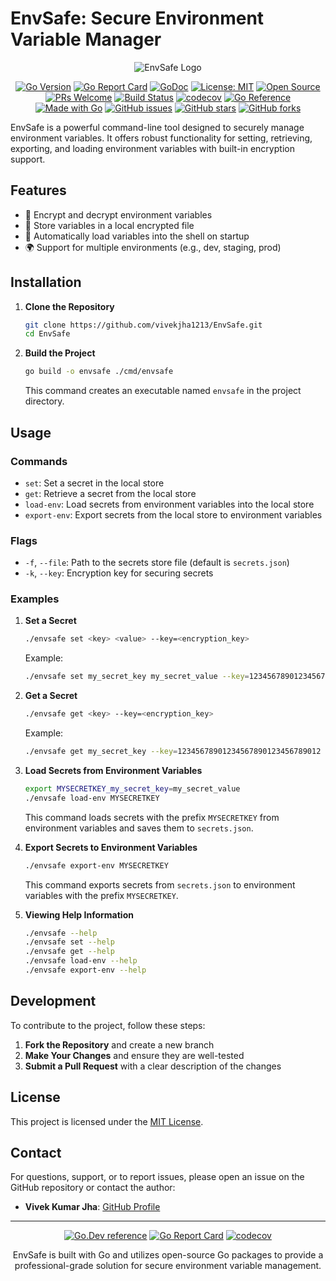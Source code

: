 # EnvSafe: Secure Environment Variable Manager

<div align="center">

![EnvSafe Logo](https://via.placeholder.com/150x150.png?text=EnvSafe)

[![Go Version](https://img.shields.io/github/go-mod/go-version/vivekjha1213/EnvSafe)](https://github.com/vivekjha1213/EnvSafe/blob/main/go.mod)
[![Go Report Card](https://goreportcard.com/badge/github.com/vivekjha1213/EnvSafe)](https://goreportcard.com/report/github.com/vivekjha1213/EnvSafe)
[![GoDoc](https://godoc.org/github.com/vivekjha1213/EnvSafe?status.svg)](https://godoc.org/github.com/vivekjha1213/EnvSafe)
[![License: MIT](https://img.shields.io/badge/License-MIT-yellow.svg)](https://opensource.org/licenses/MIT)
[![Open Source](https://badges.frapsoft.com/os/v1/open-source.svg?v=103)](https://opensource.org/)
[![PRs Welcome](https://img.shields.io/badge/PRs-welcome-brightgreen.svg?style=flat-square)](http://makeapullrequest.com)
[![Build Status](https://github.com/vivekjha1213/EnvSafe/workflows/Go/badge.svg)](https://github.com/vivekjha1213/EnvSafe/actions)
[![codecov](https://codecov.io/gh/vivekjha1213/EnvSafe/branch/main/graph/badge.svg)](https://codecov.io/gh/vivekjha1213/EnvSafe)
[![Go Reference](https://pkg.go.dev/badge/github.com/vivekjha1213/EnvSafe.svg)](https://pkg.go.dev/github.com/vivekjha1213/EnvSafe)
[![Made with Go](https://img.shields.io/badge/Made%20with-Go-1f425f.svg)](http://golang.org)
[![GitHub issues](https://img.shields.io/github/issues/vivekjha1213/EnvSafe.svg)](https://github.com/vivekjha1213/EnvSafe/issues)
[![GitHub stars](https://img.shields.io/github/stars/vivekjha1213/EnvSafe.svg)](https://github.com/vivekjha1213/EnvSafe/stargazers)
[![GitHub forks](https://img.shields.io/github/forks/vivekjha1213/EnvSafe.svg)](https://github.com/vivekjha1213/EnvSafe/network)

</div>

EnvSafe is a powerful command-line tool designed to securely manage environment variables. It offers robust functionality for setting, retrieving, exporting, and loading environment variables with built-in encryption support.

## Features

- 🔐 Encrypt and decrypt environment variables
- 💾 Store variables in a local encrypted file
- 🚀 Automatically load variables into the shell on startup
- 🌍 Support for multiple environments (e.g., dev, staging, prod)

## Installation

1. **Clone the Repository**
   ```bash
   git clone https://github.com/vivekjha1213/EnvSafe.git
   cd EnvSafe
   ```

2. **Build the Project**
   ```bash
   go build -o envsafe ./cmd/envsafe
   ```
   This command creates an executable named `envsafe` in the project directory.

## Usage

### Commands

- `set`: Set a secret in the local store
- `get`: Retrieve a secret from the local store
- `load-env`: Load secrets from environment variables into the local store
- `export-env`: Export secrets from the local store to environment variables

### Flags

- `-f`, `--file`: Path to the secrets store file (default is `secrets.json`)
- `-k`, `--key`: Encryption key for securing secrets

### Examples

1. **Set a Secret**
   ```bash
   ./envsafe set <key> <value> --key=<encryption_key>
   ```
   Example:
   ```bash
   ./envsafe set my_secret_key my_secret_value --key=12345678901234567890123456789012
   ```

2. **Get a Secret**
   ```bash
   ./envsafe get <key> --key=<encryption_key>
   ```
   Example:
   ```bash
   ./envsafe get my_secret_key --key=12345678901234567890123456789012
   ```

3. **Load Secrets from Environment Variables**
   ```bash
   export MYSECRETKEY_my_secret_key=my_secret_value
   ./envsafe load-env MYSECRETKEY
   ```
   This command loads secrets with the prefix `MYSECRETKEY` from environment variables and saves them to `secrets.json`.

4. **Export Secrets to Environment Variables**
   ```bash
   ./envsafe export-env MYSECRETKEY
   ```
   This command exports secrets from `secrets.json` to environment variables with the prefix `MYSECRETKEY`.

5. **Viewing Help Information**
   ```bash
   ./envsafe --help
   ./envsafe set --help
   ./envsafe get --help
   ./envsafe load-env --help
   ./envsafe export-env --help
   ```

## Development

To contribute to the project, follow these steps:

1. **Fork the Repository** and create a new branch
2. **Make Your Changes** and ensure they are well-tested
3. **Submit a Pull Request** with a clear description of the changes

## License

This project is licensed under the [MIT License](LICENSE).

## Contact

For questions, support, or to report issues, please open an issue on the GitHub repository or contact the author:

- **Vivek Kumar Jha**: [GitHub Profile](https://github.com/vivekjha1213)

---

<div align="center">

[![Go.Dev reference](https://img.shields.io/badge/go.dev-reference-blue?logo=go&logoColor=white)](https://pkg.go.dev/github.com/vivekjha1213/EnvSafe)
[![Go Report Card](https://goreportcard.com/badge/github.com/vivekjha1213/EnvSafe)](https://goreportcard.com/report/github.com/vivekjha1213/EnvSafe)
[![codecov](https://codecov.io/gh/vivekjha1213/EnvSafe/branch/main/graph/badge.svg)](https://codecov.io/gh/vivekjha1213/EnvSafe)

EnvSafe is built with Go and utilizes open-source Go packages to provide a professional-grade solution for secure environment variable management.

</div>
